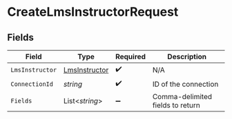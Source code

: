 # CreateLmsInstructorRequest


## Fields

| Field                                                     | Type                                                      | Required                                                  | Description                                               |
| --------------------------------------------------------- | --------------------------------------------------------- | --------------------------------------------------------- | --------------------------------------------------------- |
| `LmsInstructor`                                           | [LmsInstructor](../../Models/Components/LmsInstructor.md) | :heavy_check_mark:                                        | N/A                                                       |
| `ConnectionId`                                            | *string*                                                  | :heavy_check_mark:                                        | ID of the connection                                      |
| `Fields`                                                  | List<*string*>                                            | :heavy_minus_sign:                                        | Comma-delimited fields to return                          |